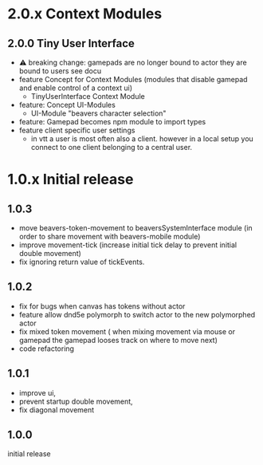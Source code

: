 # 2.0.x Context Modules
## 2.0.0 Tiny User Interface
- ⚠ breaking change: gamepads are no longer bound to actor they are bound to users see docu
- feature Concept for Context Modules (modules that disable gamepad and enable control of a context ui)
  - TinyUserInterface Context Module
- feature: Concept UI-Modules
  - UI-Module "beavers character selection"
- feature: Gamepad becomes npm module to import types
- feature client specific user settings
  -  in vtt a user is most often also a client. however in a local setup you connect to one client belonging to a central user.

# 1.0.x Initial release
## 1.0.3
- move beavers-token-movement to beaversSystemInterface module (in order to share movement with beavers-mobile module)
- improve movement-tick (increase initial tick delay to prevent initial double movement)
- fix ignoring return value of tickEvents.
## 1.0.2
- fix for bugs when canvas has tokens without actor
- feature allow dnd5e polymorph to switch actor to the new polymorphed actor
- fix mixed token movement ( when mixing movement via mouse or gamepad the gamepad looses track on where to move next)
- code refactoring 
## 1.0.1
- improve ui,
- prevent startup double movement,
- fix diagonal movement
## 1.0.0
initial release
